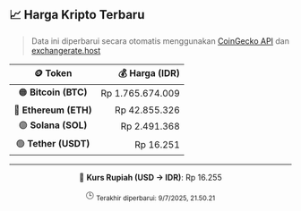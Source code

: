 

<!-- HARGA_KRIPTO -->
## 📈 Harga Kripto Terbaru

> Data ini diperbarui secara otomatis menggunakan [CoinGecko API](https://www.coingecko.com/) dan [exchangerate.host](https://exchangerate.host/)

<div align="center">

| 🪙 Token | 💰 Harga (IDR) |
|:------:|---------------:|
| 🟠 **Bitcoin (BTC)**   | Rp 1.765.674.009 |
| 🔵 **Ethereum (ETH)**  | Rp 42.855.326 |
| 🟣 **Solana (SOL)**    | Rp 2.491.368 |
| 🟢 **Tether (USDT)**   | Rp 16.251 |

---

💱 **Kurs Rupiah (USD → IDR)**: Rp 16.255

🕒 <sub>Terakhir diperbarui: 9/7/2025, 21.50.21</sub>

</div>
<!-- /HARGA_KRIPTO -->